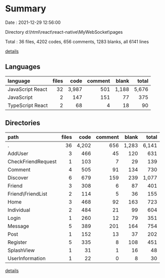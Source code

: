 # Summary

Date : 2021-12-29 12:56:00

Directory d:\html\react\react-native\MyWebSocket\pages

Total : 36 files,  4202 codes, 656 comments, 1283 blanks, all 6141 lines

[details](details.md)

## Languages
| language | files | code | comment | blank | total |
| :--- | ---: | ---: | ---: | ---: | ---: |
| JavaScript React | 32 | 3,987 | 501 | 1,188 | 5,676 |
| JavaScript | 2 | 147 | 151 | 77 | 375 |
| TypeScript React | 2 | 68 | 4 | 18 | 90 |

## Directories
| path | files | code | comment | blank | total |
| :--- | ---: | ---: | ---: | ---: | ---: |
| . | 36 | 4,202 | 656 | 1,283 | 6,141 |
| AddUser | 3 | 466 | 45 | 120 | 631 |
| CheckFriendRequest | 1 | 103 | 7 | 29 | 139 |
| Comment | 4 | 505 | 91 | 134 | 730 |
| Discover | 6 | 679 | 159 | 239 | 1,077 |
| Friend | 3 | 308 | 6 | 87 | 401 |
| Friend\FriendList | 2 | 114 | 5 | 36 | 155 |
| Home | 3 | 468 | 92 | 163 | 723 |
| Individual | 2 | 484 | 21 | 99 | 604 |
| Login | 1 | 260 | 12 | 79 | 351 |
| Message | 5 | 389 | 201 | 164 | 754 |
| Post | 1 | 152 | 13 | 37 | 202 |
| Register | 5 | 335 | 8 | 108 | 451 |
| SplashView | 1 | 31 | 1 | 16 | 48 |
| UserInformation | 1 | 22 | 0 | 8 | 30 |

[details](details.md)